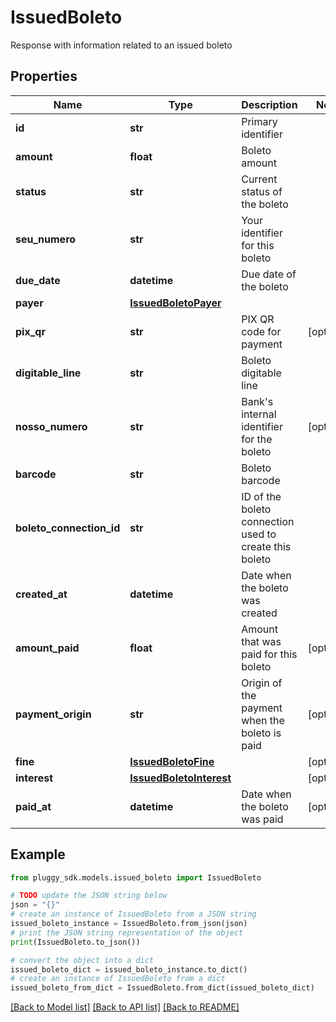 # IssuedBoleto

Response with information related to an issued boleto

## Properties

Name | Type | Description | Notes
------------ | ------------- | ------------- | -------------
**id** | **str** | Primary identifier | 
**amount** | **float** | Boleto amount | 
**status** | **str** | Current status of the boleto | 
**seu_numero** | **str** | Your identifier for this boleto | 
**due_date** | **datetime** | Due date of the boleto | 
**payer** | [**IssuedBoletoPayer**](IssuedBoletoPayer.md) |  | 
**pix_qr** | **str** | PIX QR code for payment | [optional] 
**digitable_line** | **str** | Boleto digitable line | 
**nosso_numero** | **str** | Bank&#39;s internal identifier for the boleto | [optional] 
**barcode** | **str** | Boleto barcode | 
**boleto_connection_id** | **str** | ID of the boleto connection used to create this boleto | 
**created_at** | **datetime** | Date when the boleto was created | 
**amount_paid** | **float** | Amount that was paid for this boleto | [optional] 
**payment_origin** | **str** | Origin of the payment when the boleto is paid | [optional] 
**fine** | [**IssuedBoletoFine**](IssuedBoletoFine.md) |  | [optional] 
**interest** | [**IssuedBoletoInterest**](IssuedBoletoInterest.md) |  | [optional] 
**paid_at** | **datetime** | Date when the boleto was paid | [optional] 

## Example

```python
from pluggy_sdk.models.issued_boleto import IssuedBoleto

# TODO update the JSON string below
json = "{}"
# create an instance of IssuedBoleto from a JSON string
issued_boleto_instance = IssuedBoleto.from_json(json)
# print the JSON string representation of the object
print(IssuedBoleto.to_json())

# convert the object into a dict
issued_boleto_dict = issued_boleto_instance.to_dict()
# create an instance of IssuedBoleto from a dict
issued_boleto_from_dict = IssuedBoleto.from_dict(issued_boleto_dict)
```
[[Back to Model list]](../README.md#documentation-for-models) [[Back to API list]](../README.md#documentation-for-api-endpoints) [[Back to README]](../README.md)


